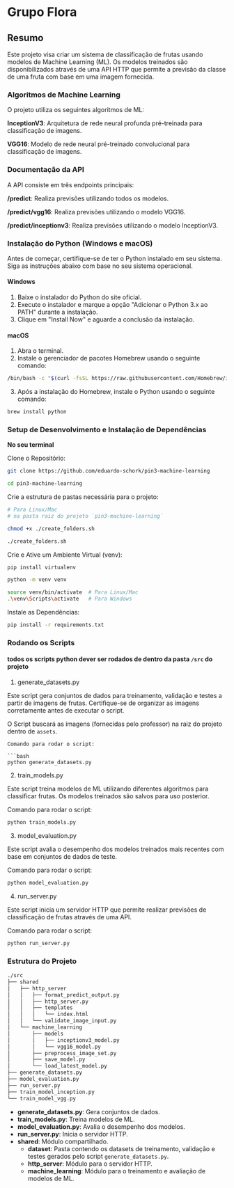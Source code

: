
# Grupo Flora
## Resumo
Este projeto visa criar um sistema de classificação de frutas usando modelos de Machine Learning (ML). Os modelos treinados são disponibilizados através de uma API HTTP que permite a previsão da classe de uma fruta com base em uma imagem fornecida.

### Algoritmos de Machine Learning
O projeto utiliza os seguintes algoritmos de ML:

**InceptionV3**: Arquitetura de rede neural profunda pré-treinada para classificação de imagens.

**VGG16**: Modelo de rede neural pré-treinado convolucional para classificação de imagens.

### Documentação da API
A API consiste em três endpoints principais:

**/predict**: Realiza previsões utilizando todos os modelos.

**/predict/vgg16**: Realiza previsões utilizando o modelo VGG16.

**/predict/inceptionv3**: Realiza previsões utilizando o modelo InceptionV3.

### Instalação do Python (Windows e macOS)
Antes de começar, certifique-se de ter o Python instalado em seu sistema. Siga as instruções abaixo com base no seu sistema operacional.

#### Windows
1. Baixe o instalador do Python do site oficial.
2. Execute o instalador e marque a opção "Adicionar o Python 3.x ao PATH" durante a instalação.
3. Clique em "Install Now" e aguarde a conclusão da instalação.

#### macOS
1. Abra o terminal.
2. Instale o gerenciador de pacotes Homebrew usando o seguinte comando:
```bash
/bin/bash -c "$(curl -fsSL https://raw.githubusercontent.com/Homebrew/install/HEAD/install.sh)"
```

3. Após a instalação do Homebrew, instale o Python usando o seguinte comando:
```bash
brew install python
```

### Setup de Desenvolvimento e Instalação de Dependências
**No seu terminal**

Clone o Repositório:


```bash
git clone https://github.com/eduardo-schork/pin3-machine-learning

cd pin3-machine-learning
```

Crie a estrutura de pastas necessária para o projeto:
```bash
# Para Linux/Mac
# na pasta raiz do projeto `pin3-machine-learning`

chmod +x ./create_folders.sh

./create_folders.sh

```
Crie e Ative um Ambiente Virtual (venv):

```bash
pip install virtualenv

python -m venv venv

source venv/bin/activate  # Para Linux/Mac
.\venv\Scripts\activate   # Para Windows
```

Instale as Dependências:

```bash
pip install -r requirements.txt
```

### Rodando os Scripts

#### todos os scripts python dever ser rodados de dentro da pasta `/src` do projeto

1. generate_datasets.py

Este script gera conjuntos de dados para treinamento, validação e testes a partir de imagens de frutas. Certifique-se de organizar as imagens corretamente antes de executar o script. 

O Script buscará as imagens (fornecidas pelo professor) na raiz do projeto dentro de `assets`.
```
Comando para rodar o script:

```bash
python generate_datasets.py
```

2. train_models.py

Este script treina modelos de ML utilizando diferentes algoritmos para classificar frutas. Os modelos treinados são salvos para uso posterior.

Comando para rodar o script:

```bash
python train_models.py
```

3. model_evaluation.py

Este script avalia o desempenho dos modelos treinados mais recentes com base em conjuntos de dados de teste.

Comando para rodar o script:

```bash
python model_evaluation.py
```

4. run_server.py

Este script inicia um servidor HTTP que permite realizar previsões de classificação de frutas através de uma API.

Comando para rodar o script:

```bash
python run_server.py
```

### Estrutura do Projeto

```bash
./src
├── shared
│   ├── http_server
│   │   ├── format_predict_output.py
│   │   ├── http_server.py
│   │   ├── templates
│   │   │   └── index.html
│   │   └── validate_image_input.py
│   └── machine_learning
│       ├── models
│       │   ├── inceptionv3_model.py
│       │   └── vgg16_model.py
│       ├── preprocess_image_set.py
│       ├── save_model.py
│       └── load_latest_model.py
├── generate_datasets.py
├── model_evaluation.py
├── run_server.py
├── train_model_inception.py
└── train_model_vgg.py
```
* **generate_datasets.py**: Gera conjuntos de dados.
* **train_models.py**: Treina modelos de ML.
* **model_evaluation.py**: Avalia o desempenho dos modelos.
* **run_server.py**: Inicia o servidor HTTP.
* **shared**: Módulo compartilhado.
    * **dataset**: Pasta contendo os datasets de treinamento, validação e testes gerados pelo script `generate_datasets.py`.
    * **http_server**: Módulo para o servidor HTTP.
    * **machine_learning**: Módulo para o treinamento e avaliação de modelos de ML.

